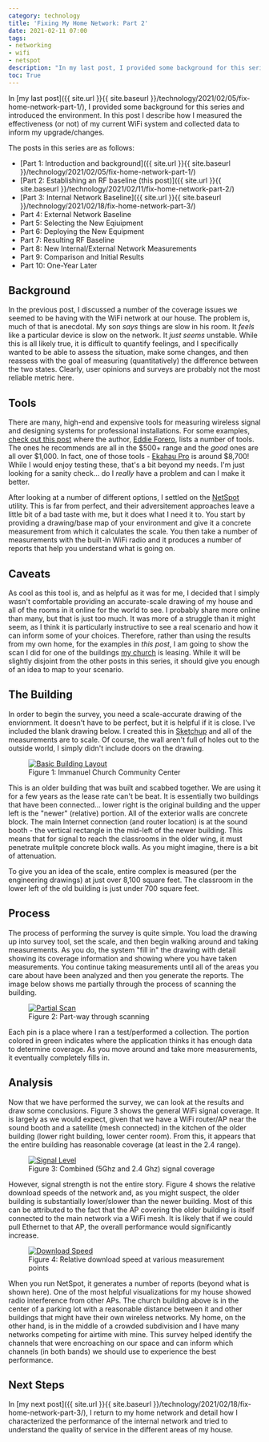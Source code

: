 ```yaml
---
category: technology
title: 'Fixing My Home Network: Part 2'
date: 2021-02-11 07:00
tags:
- networking
- wifi
- netspot
description: "In my last post, I provided some background for this series and introduced the environment. In this post I describe how I measured the effectiveness (or not) of my current WiFi system and collected data to inform my upgrade/changes."
toc: True
---
```


In [my last post]({{ site.url }}{{ site.baseurl }}/technology/2021/02/05/fix-home-network-part-1/), I provided some background for this series and introduced the environment. In this post I describe how I measured the effectiveness (or not) of my current WiFi system and collected data to inform my upgrade/changes.

The posts in this series are as follows:

* [Part 1: Introduction and background]({{ site.url }}{{ site.baseurl }}/technology/2021/02/05/fix-home-network-part-1/)
* [Part 2: Establishing an RF baseline (this post)]({{ site.url }}{{ site.baseurl }}/technology/2021/02/11/fix-home-network-part-2/)
* [Part 3: Internal Network Baseline]({{ site.url }}{{ site.baseurl }}/technology/2021/02/18/fix-home-network-part-3/)
* Part 4: External Network Baseline
* Part 5: Selecting the New Eqiuipment
* Part 6: Deploying the New Equipment
* Part 7: Resulting RF Baseline
* Part 8: New Internal/External Network Measurements
* Part 9: Comparison and Initial Results
* Part 10: One-Year Later

## Background

In the previous post, I discussed a number of the coverage issues we seemed to be having with the WiFi network at our house. The problem is, much of that is anecdotal. My son _says_ things are slow in his room. It _feels_ like a particular device is slow on the network. It _just seems_ unstable. While this is all likely true, it is difficult to quantify feelings, and I specifically wanted to be able to assess the situation, make some changes, and then reassess with the goal of measuring (quantitatively) the difference between the two states. Clearly, user opinions and surveys are probably not the most reliable metric here.

## Tools

There are many, high-end and expensive tools for measuring wireless signal and designing systems for professional installations. For some examples, [check out this post](https://badfi.com/toolroll) where the author, [Eddie Forero](https://twitter.com/BadFiShow), lists a number of tools. The ones he recommends are all in the $500+ range and the _good_ ones are all over $1,000. In fact, one of those tools - [Ekahau Pro](https://www.ekahau.com/products/ekahau-connect/pro/) is around $8,700! While I would enjoy testing these, that's a bit beyond my needs. I'm just looking for a sanity check... do I _really_ have a problem and can I make it better. 

After looking at a number of different options, I settled on the [NetSpot](https://www.netspotapp.com/) utility. This is far from perfect, and their adversitement approaches leave a little bit of a bad taste with me, but it does what I need it to. You start by providing a drawing/base map of your environment and give it a concrete measurement from which it calculates the scale. You then take a number of measurements with the built-in WiFi radio and it produces a number of reports that help you understand what is going on.

## Caveats

As cool as this tool is, and as helpful as it was for me, I decided that I simply wasn't comfortable providing an accurate-scale drawing of my house and all of the rooms in it online for the world to see. I probably share more online than many, but that is just too much. It was more of a struggle than it might seem, as I think it is particularly instructive to see a real scenario and how it can inform some of your choices. Therefore, rather than using the results from my own home, for the examples in *this post*, I am going to show the scan I did for one of the buildings [my church](https://iknox.org) is leasing. While it will be slightly disjoint from the other posts in this series, it should give you enough of an idea to map to your scenario.

## The Building

In order to begin the survey, you need a scale-accurate drawing of the enviornment. It doesn't have to be perfect, but it is helpful if it is close. I've included the blank drawing below. I created this in [Sketchup](https://app.sketchup.com/app) and all of the measurements are to scale. Of course, the wall aren't full of holes out to the outside world, I simply didn't include doors on the drawing.

<figure class="align-center">
  <a href="{{ site.url }}{{ site.baseurl }}/images/ICCC_too.png"><img src="{{ site.url }}{{ site.baseurl }}/images/ICCC_too.png" alt="Basic Building Layout"></a>
  <figcaption>Figure 1: Immanuel Church Community Center</figcaption>
</figure> 

This is an older building that was built and scabbed together. We are using it for a few years as the lease rate can't be beat. It is essentially two buildings that have been connected... lower right is the original building and the upper left is the "newer" (relative) portion. All of the exterior walls are concrete block. The main Internet connection (and router location) is at the sound booth - the vertical rectangle in the mid-left of the newer building. This means that for signal to reach the classrooms in the older wing, it must penetrate mulitple concrete block walls. As you might imagine, there is a bit of attenuation.

To give you an idea of the scale, entire complex is measured (per the engineering drawings) at just over 8,100 square feet. The classroom in the lower left of the old building is just under 700 square feet. 

## Process

The process of performing the survey is quite simple. You load the drawing up into survey tool, set the scale, and then begin walking around and taking measurements. As you do, the system "fill in" the drawing with detail showing its coverage information and showing where you have taken measurements. You continue taking measurements until all of the areas you care about have been analyzed and then you generate the reports. The image below shows me partially through the process of scanning the building.

<figure class="align-center">
  <a href="{{ site.url }}{{ site.baseurl }}/images/midscan.jpg"><img src="{{ site.url }}{{ site.baseurl }}/images/midscan.jpg" alt="Partial Scan"></a>
  <figcaption>Figure 2: Part-way through scanning</figcaption>
</figure> 

Each pin is a place where I ran a test/performed a collection. The portion colored in green indicates where the application thinks it has enough data to determine coverage. As you move around and take more measurements, it eventually completely fills in.

## Analysis

Now that we have performed the survey, we can look at the results and draw some conclusions. Figure 3 shows the general WiFi signal coverage. It is largely as we would expect, given that we have a WiFi router/AP near the sound booth and a satellite (mesh connected) in the kitchen of the older building (lower right building, lower center room). From this, it appears that the entire building has reasonable coverage (at least in the 2.4 range).

<figure class="align-center">
  <a href="{{ site.url }}{{ site.baseurl }}/images/signallevel.png"><img src="{{ site.url }}{{ site.baseurl }}/images/signallevel.png" alt="Signal Level"></a>
  <figcaption>Figure 3: Combined (5Ghz and 2.4 Ghz) signal coverage</figcaption>
</figure> 

However, signal strength is not the entire story. Figure 4 shows the relative download speeds of the network and, as you might suspect, the older building is substantially lower/slower than the newer building. Most of this can be attributed to the fact that the AP covering the older building is itself connected to the main network via a WiFi mesh. It is likely that if we could pull Ethernet to that AP, the overall performance would significantly increase.

<figure class="align-center">
  <a href="{{ site.url }}{{ site.baseurl }}/images/downloadspeed.png"><img src="{{ site.url }}{{ site.baseurl }}/images/downloadspeed.png" alt="Download Speed"></a>
  <figcaption>Figure 4: Relative download speed at various measurement points</figcaption>
</figure> 

When you run NetSpot, it generates a number of reports (beyond what is shown here). One of the most helpful visualizations for my house showed radio interference from other APs. The church building above is in the center of a parking lot with a reasonable distance between it and other buildings that might have their own wireless networks. My home, on the other hand, is in the middle of a crowded subdivision and I have many networks competing for airtime with mine. This survey helped identify the channels that were encroaching on our space and can inform which channels (in both bands) we should use to experience the best performance.

## Next Steps

In [my next post]({{ site.url }}{{ site.baseurl }}/technology/2021/02/18/fix-home-network-part-3/), I return to my home network and detail how I characterized the performance of the internal network and tried to understand the quality of service in the different areas of my house.
